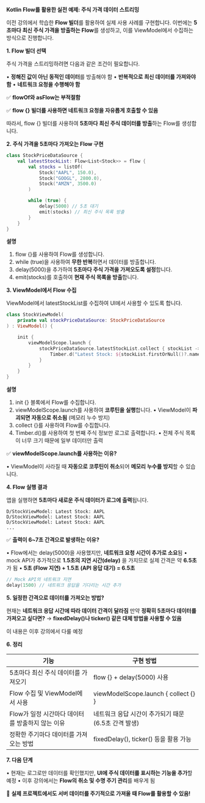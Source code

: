 **Kotlin Flow를 활용한 실전 예제: 주식 가격 데이터 스트리밍**

이전 강의에서 학습한 **Flow 빌더**를 활용하여 실제 사용 사례를 구현합니다.
이번에는 **5초마다 최신 주식 가격을 방출하는 Flow**를 생성하고, 이를 ViewModel에서 수집하는 방식으로 진행합니다.

**1. Flow 빌더 선택**

주식 가격을 스트리밍하려면 다음과 같은 조건이 필요합니다.

• **정해진 값이 아닌 동적인 데이터**를 방출해야 함
• **반복적으로 최신 데이터를 가져와야 함**
• **네트워크 요청을 수행해야 함**

✅ **flowOf와 asFlow는 부적절함**

✅ **flow {} 빌더를 사용하면 네트워크 요청을 자유롭게 호출할 수 있음**

따라서, flow {} 빌더를 사용하여 **5초마다 최신 주식 데이터를 방출**하는 Flow를 생성합니다.

**2. 주식 가격을 5초마다 가져오는 Flow 구현**

```kotlin
class StockPriceDataSource {
    val latestStockList: Flow<List<Stock>> = flow {
        val stocks = listOf(
            Stock("AAPL", 150.0),
            Stock("GOOGL", 2800.0),
            Stock("AMZN", 3500.0)
        )

        while (true) {
            delay(5000) // 5초 대기
            emit(stocks) // 최신 주식 목록 방출
        }
    }
}
```

**설명**

1. flow {}를 사용하여 Flow를 생성합니다.
2. while (true)을 사용하여 **무한 반복**하면서 데이터를 방출합니다.
3. delay(5000)을 추가하여 **5초마다 주식 가격을 가져오도록 설정**합니다.
4. emit(stocks)를 호출하여 **현재 주식 목록을 방출**합니다.

**3. ViewModel에서 Flow 수집**

ViewModel에서 latestStockList를 수집하여 UI에서 사용할 수 있도록 합니다.

```kotlin
class StockViewModel(
    private val stockPriceDataSource: StockPriceDataSource
) : ViewModel() {

    init {
        viewModelScope.launch {
            stockPriceDataSource.latestStockList.collect { stockList ->
                Timber.d("Latest Stock: ${stockList.firstOrNull()?.name}")
            }
        }
    }
}
```

**설명**

1. init {} 블록에서 Flow를 수집합니다.
2. viewModelScope.launch를 사용하여 **코루틴을 실행**합니다.
	• ViewModel이 **파괴되면 자동으로 취소됨** (메모리 누수 방지)
3. collect {}를 사용하여 Flow를 수집합니다.
4. Timber.d()를 사용하여 첫 번째 주식 정보만 로그로 출력합니다.
	• 전체 주식 목록이 너무 크기 때문에 일부 데이터만 출력


✅ **viewModelScope.launch를 사용하는 이유?**

• ViewModel이 사라질 때 **자동으로 코루틴이 취소**되어 **메모리 누수를 방지**할 수 있습니다.

**4. Flow 실행 결과**

앱을 실행하면 **5초마다 새로운 주식 데이터가 로그에 출력**됩니다.

```
D/StockViewModel: Latest Stock: AAPL
D/StockViewModel: Latest Stock: AAPL
D/StockViewModel: Latest Stock: AAPL
...
```

✅ **출력이 6~7초 간격으로 발생하는 이유?**

• Flow에서는 delay(5000)을 사용했지만, **네트워크 요청 시간이 추가로 소요**됨
• mock API가 추가적으로 **1.5초의 지연 시간(delay)** 을 가지므로 실제 간격은 약 **6.5초**가 됨
• **5초 (Flow 지연) + 1.5초 (API 응답 대기) = 6.5초**

```kotlin
// Mock API의 네트워크 지연
delay(1500) // 네트워크 응답을 기다리는 시간 추가
```

**5. 일정한 간격으로 데이터를 가져오는 방법?**

현재는 **네트워크 응답 시간에 따라 데이터 간격이 달라짐**
만약 **정확히 5초마다 데이터를 가져오고 싶다면?**
→ **fixedDelay()나 ticker() 같은 대체 방법을 사용할 수 있음**

이 내용은 이후 강의에서 다룰 예정

**6. 정리**

|**기능**|**구현 방법**|
|---|---|
|5초마다 최신 주식 데이터를 가져오기|flow {} + delay(5000) 사용|
|Flow 수집 및 ViewModel에서 사용|viewModelScope.launch { collect {} }|
|Flow가 일정 시간마다 데이터를 방출하지 않는 이유|네트워크 응답 시간이 추가되기 때문 (6.5초 간격 발생)|
|정확한 주기마다 데이터를 가져오는 방법|fixedDelay(), ticker() 등을 활용 가능|

**7. 다음 단계**

• 현재는 로그로만 데이터를 확인했지만, **UI에 주식 데이터를 표시하는 기능을 추가**할 예정
• 이후 강의에서는 **Flow의 취소 및 수명 주기 관리**를 배우게 됨


🚀 **실제 프로젝트에서도 서버 데이터를 주기적으로 가져올 때 Flow를 활용할 수 있음!**